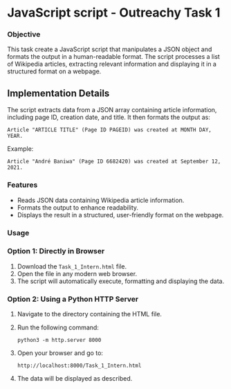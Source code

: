 # JavaScript script - Outreachy Task 1

### Objective
This task create a JavaScript script that manipulates a JSON object and formats the output in a human-readable format. The script processes a list of Wikipedia articles, extracting relevant information and displaying it in a structured format on a webpage.

## Implementation Details
The script extracts data from a JSON array containing article information, including page ID, creation date, and title. It then formats the output as:  
```
Article "ARTICLE TITLE" (Page ID PAGEID) was created at MONTH DAY, YEAR.
```
Example:  
```
Article "André Baniwa" (Page ID 6682420) was created at September 12, 2021.
```

### Features
- Reads JSON data containing Wikipedia article information.
- Formats the output to enhance readability.
- Displays the result in a structured, user-friendly format on the webpage.

### Usage  

### Option 1: Directly in Browser

1. Download the `Task_1_Intern.html` file.
2. Open the file in any modern web browser.
3. The script will automatically execute, formatting and displaying the data.


### Option 2: Using a Python HTTP Server

1. Navigate to the directory containing the HTML file.
2. Run the following command:

   `python3 -m http.server 8000`
3. Open your browser and go to:

   `http://localhost:8000/Task_1_Intern.html`

4. The data will be displayed as described.

